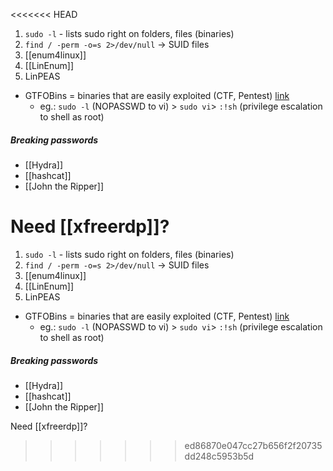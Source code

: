 <<<<<<< HEAD
1. `sudo -l` - lists sudo right on folders, files (binaries)
2.  `find / -perm -o=s 2>/dev/null` → SUID files
3. [[enum4linux]]
4. [[LinEnum]]
5. LinPEAS

- GTFOBins = binaries that are easily exploited (CTF, Pentest) [link](https://gtfobins.github.io/)
	- eg.: `sudo -l` (NOPASSWD to vi) > `sudo vi`> `:!sh` (privilege escalation to shell as root)

##### Breaking passwords
- [[Hydra]]
- [[hashcat]]
- [[John the Ripper]]

Need [[xfreerdp]]?
=======
1. `sudo -l` - lists sudo right on folders, files (binaries)
2.  `find / -perm -o=s 2>/dev/null` → SUID files
3. [[enum4linux]]
4. [[LinEnum]]
5. LinPEAS

- GTFOBins = binaries that are easily exploited (CTF, Pentest) [link](https://gtfobins.github.io/)
	- eg.: `sudo -l` (NOPASSWD to vi) > `sudo vi`> `:!sh` (privilege escalation to shell as root)

##### Breaking passwords
- [[Hydra]]
- [[hashcat]]
- [[John the Ripper]]

Need [[xfreerdp]]?
>>>>>>> ed86870e047cc27b656f2f20735dd248c5953b5d
